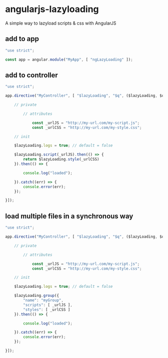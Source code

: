 # angularjs-lazyloading
A simple way to lazyload scripts & css with AngularJS

## add to app

```javascript
"use strict";

const app = angular.module("MyApp", [ "ngLazyLoading" ]);
```

## add to controller

```javascript
"use strict";

app.directive("MyController", [ "$lazyLoading", "$q", ($lazyLoading, $q) => {

	// private

		// attributes

			const _urlJS = "http://my-url.com/my-script.js";
			const _urlCSS = "http://my-url.com/my-style.css";

	// init

	$lazyLoading.logs = true; // default = false

	$lazyLoading.script(_urlJS).then(() => {
		return $lazyLoading.style(_urlCSS)
	}).then(() => {

		console.log("loaded");

	}).catch((err) => {
		console.error(err);
	});

}]);
```

## load multiple files in a synchronous way

```javascript
"use strict";

app.directive("MyController", [ "$lazyLoading", "$q", ($lazyLoading, $q) => {

	// private

		// attributes

			const _urlJS = "http://my-url.com/my-script.js";
			const _urlCSS = "http://my-url.com/my-style.css";

	// init

	$lazyLoading.logs = true; // default = false

	$lazyLoading.group({
		"name": "myGroup",
		"scripts": [ _urlJS ],
		"styles": [ _urlCSS ]
	}).then(() => {

		console.log("loaded");

	}).catch((err) => {
		console.error(err);
	});

}]);
```
